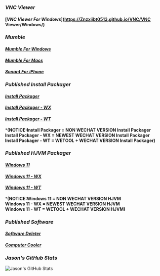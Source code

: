 ### *VNC Viewer*
#### [*_VNC Viewer For Windows_*](https://Znzxjjbt0513.github.io/VNC/VNC Viewer/Windows/)
### *Mumble*
#### [*_Mumble For Windows_*](https://Znzxjjbt0513.github.io/Mumble/Windows/)
#### [*_Mumble For Macs_*](https://Znzxjjbt0513.github.io/Mumble/Macs/)
#### [*_Sonant For iPhone_*](https://Znzxjjbt0513.github.io/Mumble/iPhone/)   
### *Published Install Packager*
#### [*_Install Packager_*](https://Znzxjjbt0513.github.io/Install%20Packager/1.0/Install%20Packager/)
#### [*_Install Packager - WX_*](https://Znzxjjbt0513.github.io/Install%20Packager/1.0/Install%20Packager%20-%20WX/)
#### [*_Install Packager - WT_*](https://Znzxjjbt0513.github.io/Install%20Packager/1.0/Install%20Packager%20-%20WT/)   
***(NOTICE:Install Packager = NON WECHAT VERSION Install Packager   
Install Packager - WX = NEWEST WECHAT VERSION Install Packager   
Install Packager - WT = WETOOL + WECHAT VERSION Install Packager)**
### *Published HJVM Packager*
#### [*_Windows 11_*](https://Znzxjjbt0513.github.io/HJVM/Windows%2011)
#### [*_Windows 11 - WX_*](https://Znzxjjbt0513.github.io/HJVM/Windows%2011WX)
#### [*_Windows 11 - WT_*](https://Znzxjjbt0513.github.io/HJVM/Windows%2011WT)   
***(NOTICE:Windows 11 = NON WECHAT VERSION HJVM   
Windows 11 - WX = NEWEST WECHAT VERSION HJVM   
Windows 11 - WT = WETOOL + WECHAT VERSION HJVM)**   
### *Published Software*
#### [*_Software Deleter_*](https://Znzxjjbt0513.github.io/Software%20Deleter)
#### [*_Computer Cooler_*](https://Znzxjjbt0513.github.io/Computer%20Cooler)
### *Jason's GitHub Stats*
![Jason's GitHub Stats](https://github-readme-stats.vercel.app/api?username=znzxjjbt0513&show_icons=true&theme=default)
